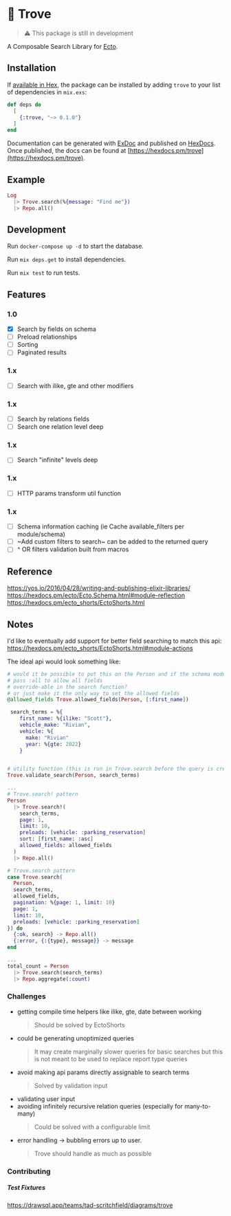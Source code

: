 # 💎 Trove

> ⚠️ This package is still in development

A Composable Search Library for [Ecto](https://hexdocs.pm/ecto).

## Installation

If [available in Hex](https://hex.pm/docs/publish), the package can be installed
by adding `trove` to your list of dependencies in `mix.exs`:

```elixir
def deps do
  [
    {:trove, "~> 0.1.0"}
  ]
end
```

Documentation can be generated with [ExDoc](https://github.com/elixir-lang/ex_doc)
and published on [HexDocs](https://hexdocs.pm). Once published, the docs can
be found at [https://hexdocs.pm/trove](https://hexdocs.pm/trove).

## Example

```elixir
Log
  |> Trove.search(%{message: "Find me"})
  |> Repo.all()
```

## Development

Run `docker-compose up -d` to start the database.

Run `mix deps.get` to install dependencies.

Run `mix test` to run tests.

## Features

### 1.0

- [x] Search by fields on schema
- [ ] Preload relationships
- [ ] Sorting
- [ ] Paginated results

### 1.x

- [ ] Search with ilike, gte and other modifiers

### 1.x

- [ ] Search by relations fields
- [ ] Search one relation level deep

### 1.x

- [ ] Search "infinite" levels deep

### 1.x

- [ ] HTTP params transform util function

### 1.x

- [ ] Schema information caching (ie Cache available_filters per module/schema)
- [ ] ~Add custom filters to search~ can be added to the returned query
- [ ] ^ OR filters validation built from macros

## Reference

https://yos.io/2016/04/28/writing-and-publishing-elixir-libraries/  
https://hexdocs.pm/ecto/Ecto.Schema.html#module-reflection  
https://hexdocs.pm/ecto_shorts/EctoShorts.html

## Notes

I'd like to eventually add support for better field searching to match this api:
https://hexdocs.pm/ecto_shorts/EctoShorts.html#module-actions

The ideal api would look something like:

```elixir
# would it be possible to put this on the Person and if the schema model doesn't have it throw a validation error
# pass :all to allow all fields
# override-able in the search function?
# or just make it the only way to set the allowed fields
@allowed_fields Trove.allowed_fields(Person, [:first_name])

 search_terms = %{
    first_name: %{ilike: "Scott"},
    vehicle_make: "Rivian",
    vehicle: %{
      make: "Rivian"
      year: %{gte: 2022}
    }


# utility function (this is run in Trove.search before the query is created)
Trove.validate_search(Person, search_terms)

...
# Trove.search! pattern
Person
  |> Trove.search!(
    search_terms,
    page: 1,
    limit: 10,
    preloads: [vehicle: :parking_reservation]
    sort: [first_name: :asc]
    allowed_fields: allowed_fields
  )
  |> Repo.all()

# Trove.search pattern
case Trove.search(
  Person,
  search_terms,
  allowed_fields,
  pagination: %{page: 1, limit: 10}
  page: 1,
  limit: 10,
  preloads: [vehicle: :parking_reservation]
}) do
  {:ok, search} -> Repo.all()
  {:error, {:{type}, message}} -> message
end

...
total_count = Person
  |> Trove.search(search_terms)
  |> Repo.aggregate(:count)
```

### Challenges

- getting compile time helpers like ilike, gte, date between working
  > Should be solved by EctoShorts
- could be generating unoptimized queries
  > It may create marginally slower queries for basic searches but this is not meant to be used to
  > replace report type queries
- avoid making api params directly assignable to search terms
  > Solved by validation input
- validating user input
- avoiding infinitely recursive relation queries (especially for many-to-many)
  > Could be solved with a configurable limit
- error handling -> bubbling errors up to user.
  > Trove should handle as much as possible

### Contributing

##### Test Fixtures

https://drawsql.app/teams/tad-scritchfield/diagrams/trove
